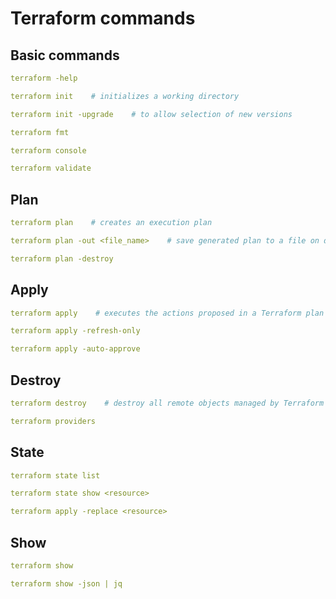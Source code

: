 # Terraform commands

## Basic commands
```yaml
terraform -help
```

```yaml
terraform init    # initializes a working directory
```

```yaml
terraform init -upgrade    # to allow selection of new versions
```

```yaml
terraform fmt
```

```yaml
terraform console
```

```yaml
terraform validate
```

## Plan
```yaml
terraform plan    # creates an execution plan
```
```yaml
terraform plan -out <file_name>    # save generated plan to a file on disk
```
```yaml
terraform plan -destroy
```

## Apply
```yaml
terraform apply    # executes the actions proposed in a Terraform plan
```
```yaml
terraform apply -refresh-only
```
```yaml
terraform apply -auto-approve
```

## Destroy
```yaml
terraform destroy    # destroy all remote objects managed by Terraform configuration
```

```yaml
terraform providers
```

## State
```yaml
terraform state list
```

```yaml
terraform state show <resource>
```

```yaml
terraform apply -replace <resource>
```

## Show
```yaml
terraform show
```

```yaml
terraform show -json | jq
```
